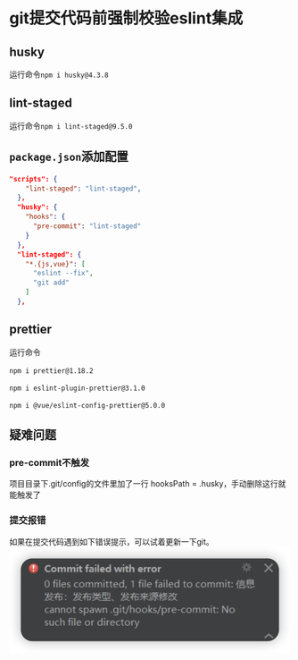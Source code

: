 # git提交代码前强制校验eslint集成
## husky

运行命令`npm i husky@4.3.8`

## lint-staged

运行命令`npm i lint-staged@9.5.0`

## `package.json`添加配置

```json
"scripts": {
    "lint-staged": "lint-staged",
  },
  "husky": {
    "hooks": {
      "pre-commit": "lint-staged"
    }
  },
  "lint-staged": {
    "*.{js,vue}": [
      "eslint --fix",
      "git add"
    ]
  },
```

## prettier

运行命令

`npm i prettier@1.18.2`

`npm i eslint-plugin-prettier@3.1.0`

`npm i @vue/eslint-config-prettier@5.0.0`

## 疑难问题

### pre-commit不触发

项目目录下.git/config的文件里加了一行
hooksPath = .husky，手动删除这行就能触发了

### 提交报错

如果在提交代码遇到如下错误提示，可以试着更新一下git。
![图片](/assets/images/1749ffee1319982e.png)
